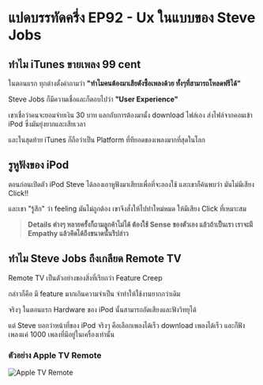 # แปดบรรทัดครึ่ง EP92 - Ux ในแบบของ Steve Jobs

## ทำไม iTunes ขายเพลง 99 cent

ในตอนแรก ทุกต่างตั้งคำถามว่า **"ทำไมคนต้องมาเสียตังซื้อเพลงด้วย ทั้งๆที่สามารถโหลดฟรีได้"**

Steve Jobs ก็มีความเชื่อและก็ตอบไปว่า **"User Experience"**

เขาเชื่อว่าคนจะยอมจ่ายเงิน 30 บาท แลกกับการต้องมานั้ง download ไฟล์เอง ส่งไฟล์จากคอมเข้า iPod ซึ่งมันยุ่งยากและเสียเวลา

และในสุดท้าย iTunes ก็ถือว่าเป็น Platform ที่ทียอดของเพลงมากที่สุดในโลก

## รูหูฟังของ iPod

ตอนก่อนเปิดตัว iPod Steve ได้ลองเอาหูฟังมาเสียบเพื่อที่จะลองใช้ และเขาก็ค้นพบว่า มันไม่มีเสียง Click!!

และเขา "รู้สึก" ว่า feeling มันไม่ถูกต้อง เขาจึงสั่งให้ไปทำใหม่หมด ให้มีเสียง Click ที่เหมาะสม

> **Details ต่างๆ หลายครั้งก็ถามลูกค้าไม่ได้ ต้องใช้ Sense ของตัวเอง แล้วถ้าเป็นเรา เราจะมี Empathy แล้วคิดได้ถึงขนาดนั้นรึปล่าว**

## ทำไม Steve Jobs ถึงเกลียด Remote TV

Remote TV เป็นตัวอย่างของสิ่งที่เรียกว่า Feature Creep

กล่าวก็คือ มี feature มากเกินความจำเป็น จำทำให้ใช้งานยากกว่าเดิม

จริงๆ ในตอนแรก Hardware ของ iPod นั้นสามารถอัดเสียงและฟังวิทยุได้

แต่ Steve บอกว่าหน้าที่ของ iPod จริงๆ คือเลือกเพลงได้เร็ว download เพลงได้เร็ว และก็ฟังเพลงแค่ 1000 เพลงที่มีอยู่ในเครื่องเท่านั้น

### ตัวอย่าง Apple TV Remote

![Apple TV Remote](https://static.turbosquid.com/Preview/2014/07/11__04_02_03/AppleTVRemote_01.jpg95780f4c-1632-4a75-8e7e-c870d0c9c50aOriginal.jpg)
